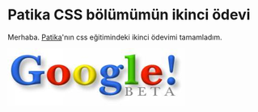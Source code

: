# Patika CSS bölümümün ikinci ödevi

Merhaba. [Patika](www.patika.dev)'nın css eğitimindeki ikinci ödevimi tamamladım.

<img src="img/google.jpg" alt="GOOGLE-1998">